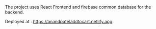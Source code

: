 The project uses React Frontend and firebase common database for the backend.

Deployed at : https://anandpateladdtocart.netlify.app
